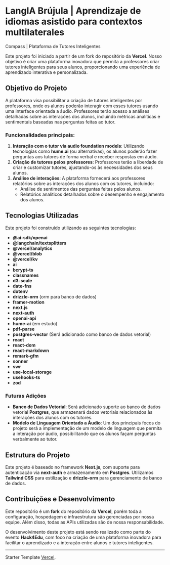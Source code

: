 # LangIA Brújula | Aprendizaje de idiomas asistido para contextos multilaterales

Compass | Plataforma de Tutores Inteligentes

Este projeto foi iniciado a partir de um fork do repositório da **Vercel**. Nosso objetivo é criar uma plataforma inovadora que permita a professores criar tutores inteligentes para seus alunos, proporcionando uma experiência de aprendizado interativa e personalizada.

## Objetivo do Projeto

A plataforma visa possibilitar a criação de tutores inteligentes por professores, onde os alunos poderão interagir com esses tutores usando uma interface orientada a áudio. Professores terão acesso a análises detalhadas sobre as interações dos alunos, incluindo métricas analíticas e sentimentais baseadas nas perguntas feitas ao tutor.

### Funcionalidades principais:

1. **Interação com o tutor via audio foundation models**: Utilizando tecnologias como **hume.ai** (ou alternativas), os alunos poderão fazer perguntas aos tutores de forma verbal e receber respostas em áudio.
2. **Criação de tutores pelos professores**: Professores terão a liberdade de criar e customizar tutores, ajustando-os às necessidades dos seus alunos.
3. **Análise de interações**: A plataforma fornecerá aos professores relatórios sobre as interações dos alunos com os tutores, incluindo:
   - Análise de sentimentos das perguntas feitas pelos alunos.
   - Relatórios analíticos detalhados sobre o desempenho e engajamento dos alunos.

## Tecnologias Utilizadas

Este projeto foi construído utilizando as seguintes tecnologias:

- **@ai-sdk/openai**
- **@langchain/textsplitters**
- **@vercel/analytics**
- **@vercel/blob**
- **@vercel/kv**
- **ai**
- **bcrypt-ts**
- **classnames**
- **d3-scale**
- **date-fns**
- **dotenv**
- **drizzle-orm** (orm para banco de dados)
- **framer-motion**
- **next.js**
- **next-auth**
- **openai-api**
- **hume-ai** (em estudo)
- **pdf-parse**
- **postgres-vector** (Será adicionado como banco de dados vetorial)
- **react**
- **react-dom**
- **react-markdown**
- **remark-gfm**
- **sonner**
- **swr**
- **use-local-storage**
- **usehooks-ts**
- **zod**

### Futuras Adições

- **Banco de Dados Vetorial**: Será adicionado suporte ao banco de dados vetorial **Postgres**, que armazenará dados vetoriais relacionados às interações dos alunos com os tutores.
- **Modelo de Linguagem Orientado a Áudio**: Um dos principais focos do projeto será a implementação de um modelo de linguagem que permita a interação por áudio, possibilitando que os alunos façam perguntas verbalmente ao tutor.

## Estrutura do Projeto

Este projeto é baseado no framework **Next.js**, com suporte para autenticação via **next-auth** e armazenamento em **Postgres**. Utilizamos **Tailwind CSS** para estilização e **drizzle-orm** para gerenciamento de banco de dados.

## Contribuições e Desenvolvimento

Este repositório é um **fork** do repositório da **Vercel**, porém toda a configuração, hospedagem e infraestrutura são gerenciadas por nossa equipe. Além disso, todas as APIs utilizadas são de nossa responsabilidade.

O desenvolvimento deste projeto está sendo realizado como parte do evento **Hack4Edu**, com foco na criação de uma plataforma inovadora para facilitar o aprendizado e a interação entre alunos e tutores inteligentes.

---

Starter Template [Vercel](https://vercel.com/templates/next.js/ai-sdk-internal-knowledge-base).
